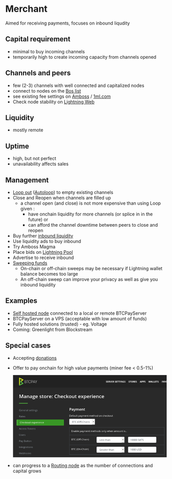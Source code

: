 # Merchant
Aimed for receiving payments, focuses on inbound liqudity

## Capital requirement
* minimal to buy incoming channels
* temporarily high to create incoming capacity from channels opened

## Channels and peers
* few \(2-3\) channels with well connected and capitalized nodes
* connect to nodes on the [Bos list](../advanced-tools/bosscore.md)
* see existing fee settings on [Amboss](https://amboss.space/) / [1ml.com](https://1ml.com/)
* Check node stability on [Lightning Web](https://terminal.lightning.engineering)

## Liquidity
* mostly remote

## Uptime
* high, but not perfect
* unavailability affects sales

## Management
* [Loop out](https://github.com/lightninglabs/loop#lightning-loop) \([Autoloop](https://docs.lightning.engineering/advanced-best-practices/advanced-best-practices-overview/autoloop)\) to empty existing channels
* Close and Reopen when channels are filled up
  * a channel open \(and close\) is not more expensive than using Loop given :
    * have onchain liquidity for more channels \(or splice in in the future\) or
    * can afford the channel downtime between peers to close and reopen
* Buy further [inbound liquidity](../createinboundliquidity.md)
* Use liquidity ads to buy inbound
* Try Amboss Magma
* Place bids on [Lightning Pool](../advanced-tools/pool.md)
* Advertise to receive inbound
* [Sweeping funds](https://github.com/lnbook/lnbook/blob/develop/05_node_operations.asciidoc#sweeping-funds)
  * On-chain or off-chain sweeps may be necessary if Lightning wallet balance becomes too large
  * An off-chain sweep can improve your privacy as well as give you inbound liquidity

## Examples
* [Self hosted node](https://github.com/bavarianledger/bitcoin-nodes) connected to a local or remote BTCPayServer
* BTCPayServer on a VPS \(acceptable with low amount of funds\)
* Fully hosted solutions \(trusted\) - eg. Voltage
* Coming: Greenlight from Blockstream

## Special cases
* Accepting [donations](../donate/donations.md)
* Offer to pay onchain for high value payments \(miner fee &lt; 0.5-1%\)

  ![BTCPayServer setting](../.gitbook/assets/btcpay.on-offchain.png)

* can progress to a [Routing node]() as the number of connections and capital grows

